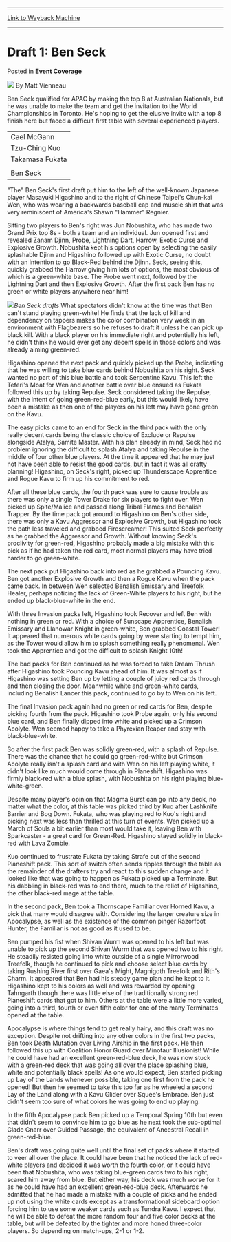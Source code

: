 
---
[Link to Wayback Machine](https://web.archive.org/web/20211020005905/https://magic.wizards.com/en/articles/archive/event-coverage/draft-1-ben-seck-2000-01-01)

[_metadata_:author]:- "Matt Vienneau"
[_metadata_:description]:- "Ben Seck qualified for APAC by making the top 8 at Australian Nationals, but he was unable to make the team and get the invitation to the World Championships in Toronto. He's hoping to get the elusive invite with a top 8 finish here but faced a difficult first table with several experienced players."
[_metadata_:generator]:- "Drupal 7 (http://drupal.org)"
[_metadata_:node]:- "757961"
[_metadata_:publish_date]:- "2000-01-01"
[_metadata_:source]:- "div-main-content"
[_metadata_:title]:- "Draft 1: Ben Seck"
[_metadata_:wayback_capture_timestamp]:- "2021-10-20 00:59:05"
[_metadata_:wayback_raw_url]:- "https://web.archive.org/web/20211020005905id_/https://magic.wizards.com/en/articles/archive/event-coverage/draft-1-ben-seck-2000-01-01"
[_metadata_:wayback_url]:- "https://magic.wizards.com/en/articles/archive/event-coverage/draft-1-ben-seck-2000-01-01"
---


Draft 1: Ben Seck
=================



 Posted in **Event Coverage**







![](https://media.magic.wizards.com/styles/auth_small/public/generic-avatar-150_451.png)
By Matt Vienneau












Ben Seck qualified for APAC by making the top 8 at Australian Nationals, but he was unable to make the team and get the invitation to the World Championships in Toronto. He's hoping to get the elusive invite with a top 8 finish here but faced a difficult first table with several experienced players.




|  |
| --- |
| Cael McGann |
| Tzu-Ching Kuo | Jacky Chih-Hao Chiang |
| Takamasa Fukata | Jun Nobushita |
|  | Chun-kai | Masayuki Higashino |
| Ben Seck |

"The" Ben Seck's first draft put him to the left of the well-known Japanese player Masayuki Higashino and to the right of Chinese Taipei's Chun-kai Wen, who was wearing a backwards baseball cap and muscle shirt that was very reminiscent of America's Shawn "Hammer" Regnier.


Sitting two players to Ben's right was Jun Nobushita, who has made two Grand Prix top 8s - both a team and an individual. Jun opened first and revealed Zanam Djinn, Probe, Lightning Dart, Harrow, Exotic Curse and Explosive Growth. Nobushita kept his options open by selecting the easily splashable Djinn and Higashino followed up with Exotic Curse, no doubt with an intention to go Black-Red behind the Djinn. Seck, seeing this, quickly grabbed the Harrow giving him lots of options, the most obvious of which is a green-white base. The Probe went next, followed by the Lightning Dart and then Explosive Growth. After the first pack Ben has no green or white players anywhere near him!


![](https://media.magic.wizards.com/image_legacy_migration/sideboard/images/APAC01/997.jpg)*Ben Seck drafts*
What spectators didn't know at the time was that Ben can't stand playing green-white! He finds that the lack of kill and dependency on tappers makes the color combination very week in an environment with Flagbearers so he refuses to draft it unless he can pick up black kill. With a black player on his immediate right and potentially his left, he didn't think he would ever get any decent spells in those colors and was already aiming green-red.


Higashino opened the next pack and quickly picked up the Probe, indicating that he was willing to take blue cards behind Nobushita on his right. Seck wanted no part of this blue battle and took Serpentine Kavu. This left the Teferi's Moat for Wen and another battle over blue ensued as Fukata followed this up by taking Repulse. Seck considered taking the Repulse, with the intent of going green-red-blue early, but this would likely have been a mistake as then one of the players on his left may have gone green on the Kavu.


The easy picks came to an end for Seck in the third pack with the only really decent cards being the classic choice of Exclude or Repulse alongside Atalya, Samite Master. With his plan already in mind, Seck had no problem ignoring the difficult to splash Atalya and taking Repulse in the middle of four other blue players. At the time it appeared that he may just not have been able to resist the good cards, but in fact it was all crafty planning! Higashino, on Seck's right, picked up Thunderscape Apprentice and Rogue Kavu to firm up his commitment to red.


After all these blue cards, the fourth pack was sure to cause trouble as there was only a single Tower Drake for six players to fight over. Wen picked up Spite/Malice and passed along Tribal Flames and Benalish Trapper. By the time pack got around to Higashino on Ben's other side, there was only a Kavu Aggressor and Explosive Growth, but Higashino took the path less traveled and grabbed Firescreamer! This suited Seck perfectly as he grabbed the Aggressor and Growth. Without knowing Seck's proclivity for green-red, Higashino probably made a big mistake with this pick as if he had taken the red card, most normal players may have tried harder to go green-white.


The next pack put Higashino back into red as he grabbed a Pouncing Kavu. Ben got another Explosive Growth and then a Rogue Kavu when the pack came back. In between Wen selected Benalish Emissary and Treefolk Healer, perhaps noticing the lack of Green-White players to his right, but he ended up black-blue-white in the end.


With three Invasion packs left, Higashino took Recover and left Ben with nothing in green or red. With a choice of Sunscape Apprentice, Benalish Emissary and Llanowar Knight in green-white, Ben grabbed Coastal Tower! It appeared that numerous white cards going by were starting to tempt him, as the Tower would allow him to splash something really phenomenal. Wen took the Apprentice and got the difficult to splash Knight 10th!


The bad packs for Ben continued as he was forced to take Dream Thrush after Higashino took Pouncing Kavu ahead of him. It was almost as if Higashino was setting Ben up by letting a couple of juicy red cards through and then closing the door. Meanwhile white and green-white cards, including Benalish Lancer this pack, continued to go by to Wen on his left.


The final Invasion pack again had no green or red cards for Ben, despite picking fourth from the pack. Higashino took Probe again, only his second blue card, and Ben finally dipped into white and picked up a Crimson Acolyte. Wen seemed happy to take a Phyrexian Reaper and stay with black-blue-white.


So after the first pack Ben was solidly green-red, with a splash of Repulse. There was the chance that he could go green-red-white but Crimson Acolyte really isn't a splash card and with Wen on his left playing white, it didn't look like much would come through in Planeshift. Higashino was firmly black-red with a blue splash, with Nobushita on his right playing blue-white-green.


Despite many player's opinion that Magma Burst can go into any deck, no matter what the color, at this table was picked third by Kuo after Lashknife Barrier and Bog Down. Fukata, who was playing red to Kuo's right and picking next was less than thrilled at this turn of events. Wen picked up a March of Souls a bit earlier than most would take it, leaving Ben with Sparkcaster - a great card for Green-Red. Higashino stayed solidly in black-red with Lava Zombie.


Kuo continued to frustrate Fukata by taking Strafe out of the second Planeshift pack. This sort of switch often sends ripples through the table as the remainder of the drafters try and react to this sudden change and it looked like that was going to happen as Fukata picked up a Terminate. But his dabbling in black-red was to end there, much to the relief of Higashino, the other black-red mage at the table.


In the second pack, Ben took a Thornscape Familiar over Horned Kavu, a pick that many would disagree with. Considering the larger creature size in Apocalypse, as well as the existence of the common pinger Razorfoot Hunter, the Familiar is not as good as it used to be.


Ben pumped his fist when Shivan Wurm was opened to his left but was unable to pick up the second Shivan Wurm that was opened two to his right. He steadily resisted going into white outside of a single Mirrorwood Treefolk, though he continued to pick and choose select blue cards by taking Rushing River first over Gaea's Might, Magnigoth Treefolk and Rith's Charm. It appeared that Ben had his steady game plan and he kept to it. Higashino kept to his colors as well and was rewarded by opening Tahngarth though there was little else of the traditionally strong red Planeshift cards that got to him. Others at the table were a little more varied, going into a third, fourth or even fifth color for one of the many Terminates opened at the table.


Apocalypse is where things tend to get really hairy, and this draft was no exception. Despite not drifting into any other colors in the first two packs, Ben took Death Mutation over Living Airship in the first pack. He then followed this up with Coalition Honor Guard over Minotaur Illusionist! While he could have had an excellent green-red-blue deck, he was now stuck with a green-red deck that was going all over the place splashing blue, white and potentially black spells! As one would expect, Ben started picking up Lay of the Lands whenever possible, taking one first from the pack he opened! But then he seemed to take this too far as he wheeled a second Lay of the Land along with a Kavu Glider over Squee's Embrace. Ben just didn't seem too sure of what colors he was going to end up playing.


In the fifth Apocalypse pack Ben picked up a Temporal Spring 10th but even that didn't seem to convince him to go blue as he next took the sub-optimal Glade Gnarr over Guided Passage, the equivalent of Ancestral Recall in green-red-blue.


Ben's draft was going quite well until the final set of packs where it started to veer all over the place. It could have been that he noticed the lack of red-white players and decided it was worth the fourth color, or it could have been that Nobushita, who was taking blue-green cards two to his right, scared him away from blue. But either way, his deck was much worse for it as he could have had an excellent green-red-blue deck. Afterwards he admitted that he had made a mistake with a couple of picks and he ended up not using the white cards except as a transformational sideboard option forcing him to use some weaker cards such as Tundra Kavu. I expect that he will be able to defeat the more random four and five color decks at the table, but will be defeated by the tighter and more honed three-color players. So depending on match-ups, 2-1 or 1-2.








